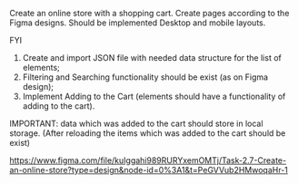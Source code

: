 Create an online store with a shopping cart.
Create pages according to the Figma designs. Should be implemented Desktop and mobile layouts.

FYI
1) Create and import JSON file with needed data structure for the list of elements;
2) Filtering and Searching functionality should be exist (as on Figma design);
3) Implement Adding to the Cart (elements should have a functionality of adding to the cart).

IMPORTANT: data which was added to the cart should store in local storage. (After reloading the items which was added to the cart should be exist)


https://www.figma.com/file/kuIggahi989RURYxemOMTj/Task-2.7-Create-an-online-store?type=design&node-id=0%3A1&t=PeGVVub2HMwoqaHr-1